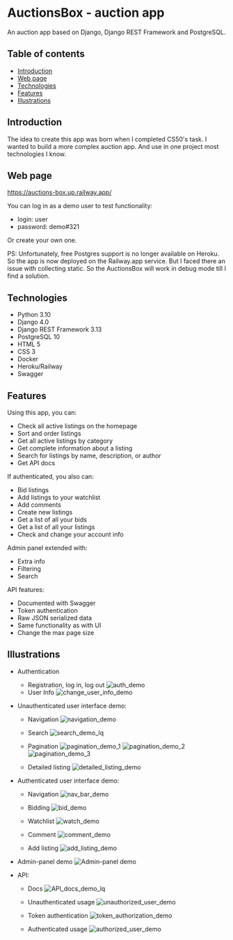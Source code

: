 # AuctionsBox - auction app
An auction app based on Django, Django REST Framework and PostgreSQL.

## Table of contents
* [Introduction](#introduction)
* [Web page](#web-page)
* [Technologies](#technologies)
* [Features](#features)
* [Illustrations](#illustrations)

## Introduction
The idea to create this app was born when I completed CS50's task. I wanted to build a more complex auction app. And use in one project most technologies I know.

## Web page
https://auctions-box.up.railway.app/

You can log in as a demo user to test functionality:
- login: user
- password: demo#321

Or create your own one.

PS: Unfortunately, free Postgres support is no longer available on Heroku. So the app is now deployed on the Railway.app service. But I faced there an issue with collecting static. So the AuctionsBox will work in debug mode till I find a solution.

## Technologies
- Python 3.10
- Django 4.0
- Django REST Framework 3.13
- PostgreSQL 10
- HTML 5
- CSS 3
- Docker
- Heroku/Railway
- Swagger

## Features
Using this app, you can:
- Check all active listings on the homepage
- Sort and order listings
- Get all active listings by category
- Get complete information about a listing
- Search for listings by name, description, or author
- Get API docs

If authenticated, you also can:
- Bid listings
- Add listings to your watchlist
- Add comments
- Create new listings
- Get a list of all your bids
- Get a list of all your listings
- Check and change your account info

Admin panel extended with:
- Extra info
- Filtering
- Search

API features:
- Documented with Swagger
- Token authentication
- Raw JSON serialized data
- Same functionality as with UI
- Change the max page size

## Illustrations
- Authentication
  - Registration, log in, log out
  ![auth_demo](https://user-images.githubusercontent.com/44866199/200441438-0213dcf1-d284-4045-bb51-2e2dd96c3de1.gif)
  - User Info
  ![change_user_info_demo](https://user-images.githubusercontent.com/44866199/200441452-2ad0e9d7-918c-4f7d-b2e2-5d73a54c25b0.gif)

- Unauthenticated user interface demo:

  - Navigation
  ![navigation_demo](https://user-images.githubusercontent.com/44866199/200444779-54affd1f-c446-4796-916f-00330c6d8604.gif)
  
  - Search
  ![search_demo_lq](https://user-images.githubusercontent.com/44866199/200446606-700ba73a-1c12-42d9-9672-cb25db1dd8eb.gif)
  
  - Pagination
  ![pagination_demo_1](https://user-images.githubusercontent.com/44866199/200621856-01bc25a1-3767-4d78-a34f-c40422bfa765.gif)
  ![pagination_demo_2](https://user-images.githubusercontent.com/44866199/200621886-b22f2d24-74b2-4238-b7dc-f5d444391ba8.gif)
  ![pagination_demo_3](https://user-images.githubusercontent.com/44866199/200621901-33417912-8914-4b2f-8f14-fce0507735d9.gif)
  
  - Detailed listing
  ![detailed_listing_demo](https://user-images.githubusercontent.com/44866199/200447451-ca21d81b-5f37-4e20-8217-31b4d487dbff.gif)

- Authenticated user interface demo:

  - Navigation
  ![nav_bar_demo](https://user-images.githubusercontent.com/44866199/200440426-1d1dbe5a-1b38-4e93-a61c-2ea7785a87c9.gif)

  - Bidding
  ![bid_demo](https://user-images.githubusercontent.com/44866199/200440617-0f0f4bdf-8422-44a2-bdb4-14d55e0fde1d.gif)

  - Watchlist
  ![watch_demo](https://user-images.githubusercontent.com/44866199/200440707-d8c22d60-693e-4696-a929-1efd5676ac4c.gif)

  - Comment
  ![comment_demo](https://user-images.githubusercontent.com/44866199/200440784-ec319bdf-d4ee-449e-ab3c-a5c2708e6f39.gif)

  - Add listing
  ![add_listing_demo](https://user-images.githubusercontent.com/44866199/200441023-92758cda-c70e-458a-9430-ac18ba15f938.gif)

- Admin-panel demo
![Admin-panel demo](https://user-images.githubusercontent.com/44866199/190412901-a6578c1d-ed08-4381-8b77-cb36f1510d38.gif)

- API:
    - Docs
    ![API_docs_demo_lq](https://user-images.githubusercontent.com/44866199/200445769-b8dd64d5-156b-4f99-ab8a-b72e8e509f18.gif)

    - Unauthenticated usage
    ![unauthorized_user_demo](https://user-images.githubusercontent.com/44866199/206253961-4c996b03-5831-4506-9134-dbfe334e26cd.gif)

    - Token authentication
    ![token_authorization_demo](https://user-images.githubusercontent.com/44866199/206254171-9c08a46e-1b51-436b-b2d2-ec0388ba0ca9.gif)

    - Authenticated usage
    ![authorized_user_demo](https://user-images.githubusercontent.com/44866199/206254240-8f9d1d09-eb34-4695-95e2-d2509f0f454b.gif)
